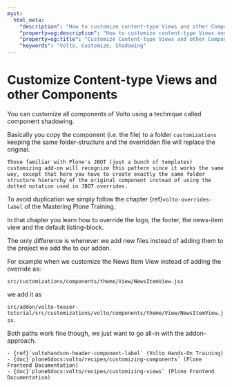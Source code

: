 ```yaml
---
myst:
  html_meta:
    "description": "How to customize content-type Views and other Components"
    "property=og:description": "How to customize content-type Views and other Components"
    "property=og:title": "Customize Content-type Views and other Components"
    "keywords": "Volto, Customize, Shadowing"
---
```


# Customize Content-type Views and other Components

You can customize all components of Volto using a technique called component shadowing.

Basically you copy the component (i.e. the file) to a folder `customizations` keeping the same folder-structure and the overridden file will replace the original.

```{tip}
Those familiar with Plone's JBOT (just a bunch of templates) customizing add-on will recognize this pattern since it works the same way, except that here you have to create exactly the same folder structure hierarchy of the original component instead of using the dotted notation used in JBOT overrides.
```

To avoid duplication we simply follow the chapter {ref}`volto-overrides-label` of the Mastering Plone Training.

In that chapter you learn how to override the logo, the footer, the news-item view and the default listing-block.

The only difference is whenever we add new files instead of adding them to the project we add the to our addon.

For example when we customize the News Item View instead of adding the override as:

`src/customizations/components/theme/View/NewsItemView.jsx`

we add it as

`src/addon/volto-teaser-tutorial/src/customizations/volto/components/theme/View/NewsItemView.jsx`.

Both paths work fine though, we just want to go all-in with the addon-approach.

```{seealso}
- {ref}`voltohandson-header-component-label` (Volto Hands-On Training)
- {doc}`plone6docs:volto/recipes/customizing-components` (Plone Frontend Documentation)
- {doc}`plone6docs:volto/recipes/customizing-views` (Plone Frontend Documentation)
```
